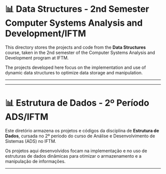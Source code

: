 # 📊 Data Structures - 2nd Semester Computer Systems Analysis and Development/IFTM

This directory stores the projects and code from the **Data Structures** course, taken in the 2nd semester of the Computer Systems Analysis and Development program at IFTM.

The projects developed here focus on the implementation and use of dynamic data structures to optimize data storage and manipulation.

---

---

# 📊 Estrutura de Dados - 2º Período ADS/IFTM

Este diretório armazena os projetos e códigos da disciplina de **Estrutura de Dados**, cursada no 2º período do curso de Análise e Desenvolvimento de Sistemas (ADS) no IFTM.

Os projetos aqui desenvolvidos focam na implementação e no uso de estruturas de dados dinâmicas para otimizar o armazenamento e a manipulação de informações.

---

<!-- ### Tópicos Abordados:

* **Listas Encadeadas:** Implementação de listas simples, duplamente encadeadas e circulares.
* **Pilhas (Stacks):** Uso da estrutura LIFO (Last-In, First-Out) para resolver problemas.
* **Filas (Queues):** Uso da estrutura FIFO (First-In, First-Out) em diferentes cenários.
* **Árvores Binárias:** Estrutura de dados hierárquica para busca e organização.
* **Tabelas Hash:** Implementação de tabelas para acesso rápido a dados.

Cada projeto e exercício neste diretório visa solidificar o conhecimento teórico com a prática, mostrando a aplicação dessas estruturas em problemas reais. --!>
